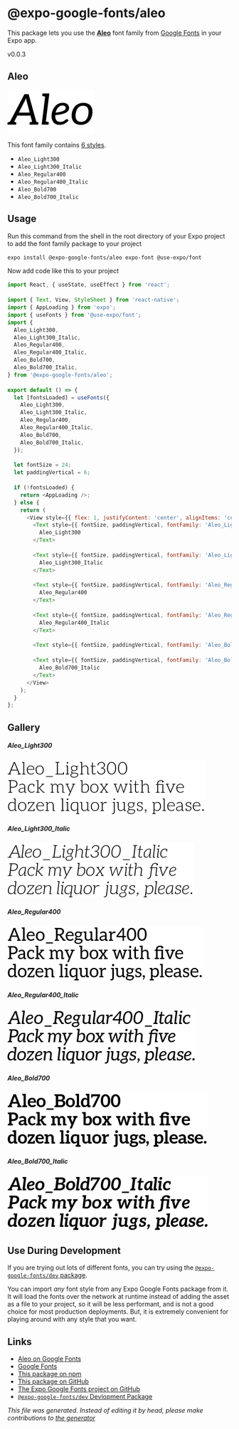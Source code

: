 # @expo-google-fonts/aleo

This package lets you use the [**Aleo**](https://fonts.google.com/specimen/Aleo) font family from [Google Fonts](https://fonts.google.com/) in your Expo app.

v0.0.3

## Aleo

![Aleo](./font-family.png)

This font family contains [6 styles](#gallery).

- `Aleo_Light300`
- `Aleo_Light300_Italic`
- `Aleo_Regular400`
- `Aleo_Regular400_Italic`
- `Aleo_Bold700`
- `Aleo_Bold700_Italic`

## Usage

Run this command from the shell in the root directory of your Expo project to add the font family package to your project
```sh
expo install @expo-google-fonts/aleo expo-font @use-expo/font
```

Now add code like this to your project
```js
import React, { useState, useEffect } from 'react';

import { Text, View, StyleSheet } from 'react-native';
import { AppLoading } from 'expo';
import { useFonts } from '@use-expo/font';
import {
  Aleo_Light300,
  Aleo_Light300_Italic,
  Aleo_Regular400,
  Aleo_Regular400_Italic,
  Aleo_Bold700,
  Aleo_Bold700_Italic,
} from '@expo-google-fonts/aleo';

export default () => {
  let [fontsLoaded] = useFonts({
    Aleo_Light300,
    Aleo_Light300_Italic,
    Aleo_Regular400,
    Aleo_Regular400_Italic,
    Aleo_Bold700,
    Aleo_Bold700_Italic,
  });

  let fontSize = 24;
  let paddingVertical = 6;

  if (!fontsLoaded) {
    return <AppLoading />;
  } else {
    return (
      <View style={{ flex: 1, justifyContent: 'center', alignItems: 'center' }}>
        <Text style={{ fontSize, paddingVertical, fontFamily: 'Aleo_Light300' }}>
          Aleo_Light300
        </Text>

        <Text style={{ fontSize, paddingVertical, fontFamily: 'Aleo_Light300_Italic' }}>
          Aleo_Light300_Italic
        </Text>

        <Text style={{ fontSize, paddingVertical, fontFamily: 'Aleo_Regular400' }}>
          Aleo_Regular400
        </Text>

        <Text style={{ fontSize, paddingVertical, fontFamily: 'Aleo_Regular400_Italic' }}>
          Aleo_Regular400_Italic
        </Text>

        <Text style={{ fontSize, paddingVertical, fontFamily: 'Aleo_Bold700' }}>Aleo_Bold700</Text>

        <Text style={{ fontSize, paddingVertical, fontFamily: 'Aleo_Bold700_Italic' }}>
          Aleo_Bold700_Italic
        </Text>
      </View>
    );
  }
};

```

## Gallery

##### Aleo_Light300
![Aleo_Light300](./8844034f7614859b836238cb530853c190b011335edbfc9fd9dbb15669134bcb.ttf.png)

##### Aleo_Light300_Italic
![Aleo_Light300_Italic](./9d41d1b8e554c18ef31b39cd96576f58048ab1dacd1e03dd349c3f471917ab43.ttf.png)

##### Aleo_Regular400
![Aleo_Regular400](./4124c4a19546d618079ccad928418735907b0eff5c68a0faf16b8fd3ec1d5bc2.ttf.png)

##### Aleo_Regular400_Italic
![Aleo_Regular400_Italic](./7662bf685a6bddd2908c8392229aac54817f3666c9915cec596880a13eef66c9.ttf.png)

##### Aleo_Bold700
![Aleo_Bold700](./d20df7d3bc69a847115b4c7f6de4db4d8aa878a8ad3ccc70a83b9beb9d29826c.ttf.png)

##### Aleo_Bold700_Italic
![Aleo_Bold700_Italic](./0277e97f9c04c3812b3987b151b56953251d09574f7f649b461074b2439a4026.ttf.png)


## Use During Development

If you are trying out lots of different fonts, you can try using the [`@expo-google-fonts/dev` package](https://www.npmjs.com/package/@expo-google-fonts/dev).

You can import *any* font style from any Expo Google Fonts package from it. It will load the fonts
over the network at runtime instead of adding the asset as a file to your project, so it will be 
less performant, and is not a good choice for most production deployments. But, it is extremely convenient
for playing around with any style that you want.

## Links

- [Aleo on Google Fonts](https://fonts.google.com/specimen/Aleo)
- [Google Fonts](https://fonts.google.com/)
- [This package on npm](https://www.npmjs.com/package/@expo-google-fonts/aleo)
- [This package on GitHub](https://github.com/expo/google-fonts/tree/master/font-packages/aleo)
- [The Expo Google Fonts project on GitHub](https://github.com/expo/google-fonts)
- [`@expo-google-fonts/dev` Devlopment Package](https://github.com/expo/google-fonts/tree/master/font-packages/dev)


*This file was generated. Instead of editing it by head, please make contributions to [the generator](https://github.com/expo/google-fonts/tree/master/packages/generator)*
